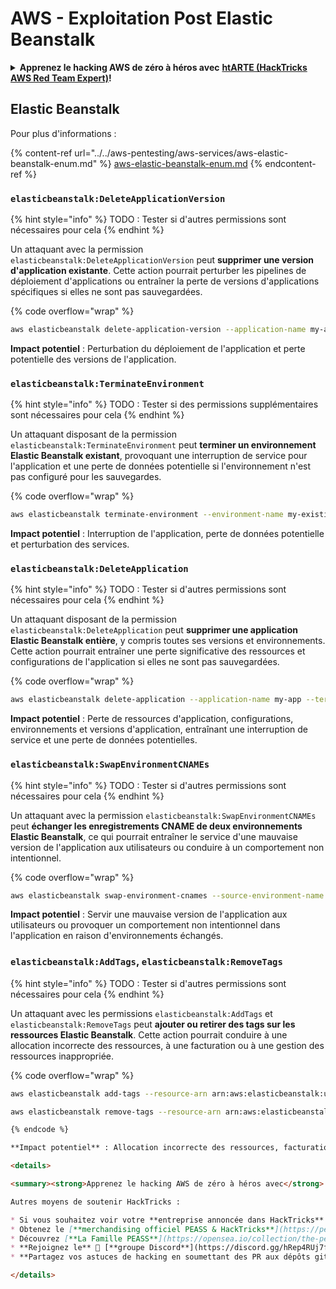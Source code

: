 # AWS - Exploitation Post Elastic Beanstalk

<details>

<summary><strong>Apprenez le hacking AWS de zéro à héros avec</strong> <a href="https://training.hacktricks.xyz/courses/arte"><strong>htARTE (HackTricks AWS Red Team Expert)</strong></a><strong>!</strong></summary>

Autres moyens de soutenir HackTricks :

* Si vous souhaitez voir votre **entreprise annoncée dans HackTricks** ou **télécharger HackTricks en PDF**, consultez les [**PLANS D'ABONNEMENT**](https://github.com/sponsors/carlospolop)!
* Obtenez le [**merchandising officiel PEASS & HackTricks**](https://peass.creator-spring.com)
* Découvrez [**La Famille PEASS**](https://opensea.io/collection/the-peass-family), notre collection d'[**NFTs**](https://opensea.io/collection/the-peass-family) exclusifs
* **Rejoignez le** 💬 [**groupe Discord**](https://discord.gg/hRep4RUj7f) ou le [**groupe Telegram**](https://t.me/peass) ou **suivez** moi sur **Twitter** 🐦 [**@carlospolopm**](https://twitter.com/carlospolopm)**.**
* **Partagez vos astuces de hacking en soumettant des PR aux dépôts github** [**HackTricks**](https://github.com/carlospolop/hacktricks) et [**HackTricks Cloud**](https://github.com/carlospolop/hacktricks-cloud).

</details>

## Elastic Beanstalk

Pour plus d'informations :

{% content-ref url="../../aws-pentesting/aws-services/aws-elastic-beanstalk-enum.md" %}
[aws-elastic-beanstalk-enum.md](../../aws-pentesting/aws-services/aws-elastic-beanstalk-enum.md)
{% endcontent-ref %}

### `elasticbeanstalk:DeleteApplicationVersion`

{% hint style="info" %}
TODO : Tester si d'autres permissions sont nécessaires pour cela
{% endhint %}

Un attaquant avec la permission `elasticbeanstalk:DeleteApplicationVersion` peut **supprimer une version d'application existante**. Cette action pourrait perturber les pipelines de déploiement d'applications ou entraîner la perte de versions d'applications spécifiques si elles ne sont pas sauvegardées.

{% code overflow="wrap" %}
```bash
aws elasticbeanstalk delete-application-version --application-name my-app --version-label my-version
```
**Impact potentiel** : Perturbation du déploiement de l'application et perte potentielle des versions de l'application.

### `elasticbeanstalk:TerminateEnvironment`

{% hint style="info" %}
TODO : Tester si des permissions supplémentaires sont nécessaires pour cela
{% endhint %}

Un attaquant disposant de la permission `elasticbeanstalk:TerminateEnvironment` peut **terminer un environnement Elastic Beanstalk existant**, provoquant une interruption de service pour l'application et une perte de données potentielle si l'environnement n'est pas configuré pour les sauvegardes.

{% code overflow="wrap" %}
```bash
aws elasticbeanstalk terminate-environment --environment-name my-existing-env
```
**Impact potentiel** : Interruption de l'application, perte de données potentielle et perturbation des services.

### `elasticbeanstalk:DeleteApplication`

{% hint style="info" %}
TODO : Tester si d'autres permissions sont nécessaires pour cela
{% endhint %}

Un attaquant disposant de la permission `elasticbeanstalk:DeleteApplication` peut **supprimer une application Elastic Beanstalk entière**, y compris toutes ses versions et environnements. Cette action pourrait entraîner une perte significative des ressources et configurations de l'application si elles ne sont pas sauvegardées.

{% code overflow="wrap" %}
```bash
aws elasticbeanstalk delete-application --application-name my-app --terminate-env-by-force
```
**Impact potentiel** : Perte de ressources d'application, configurations, environnements et versions d'application, entraînant une interruption de service et une perte de données potentielles.

### `elasticbeanstalk:SwapEnvironmentCNAMEs`

{% hint style="info" %}
TODO : Tester si d'autres permissions sont nécessaires pour cela
{% endhint %}

Un attaquant avec la permission `elasticbeanstalk:SwapEnvironmentCNAMEs` peut **échanger les enregistrements CNAME de deux environnements Elastic Beanstalk**, ce qui pourrait entraîner le service d'une mauvaise version de l'application aux utilisateurs ou conduire à un comportement non intentionnel.

{% code overflow="wrap" %}
```bash
aws elasticbeanstalk swap-environment-cnames --source-environment-name my-env-1 --destination-environment-name my-env-2
```
**Impact potentiel** : Servir une mauvaise version de l'application aux utilisateurs ou provoquer un comportement non intentionnel dans l'application en raison d'environnements échangés.

### `elasticbeanstalk:AddTags`, `elasticbeanstalk:RemoveTags`

{% hint style="info" %}
TODO : Tester si d'autres permissions sont nécessaires pour cela
{% endhint %}

Un attaquant avec les permissions `elasticbeanstalk:AddTags` et `elasticbeanstalk:RemoveTags` peut **ajouter ou retirer des tags sur les ressources Elastic Beanstalk**. Cette action pourrait conduire à une allocation incorrecte des ressources, à une facturation ou à une gestion des ressources inappropriée.

{% code overflow="wrap" %}
```bash
aws elasticbeanstalk add-tags --resource-arn arn:aws:elasticbeanstalk:us-west-2:123456789012:environment/my-app/my-env --tags Key=MaliciousTag,Value=1

aws elasticbeanstalk remove-tags --resource-arn arn:aws:elasticbeanstalk:us-west-2:123456789012:environment/my-app/my-env --tag-keys MaliciousTag
```
```markdown
{% endcode %}

**Impact potentiel** : Allocation incorrecte des ressources, facturation ou gestion des ressources en raison de l'ajout ou de la suppression de tags.

<details>

<summary><strong>Apprenez le hacking AWS de zéro à héros avec</strong> <a href="https://training.hacktricks.xyz/courses/arte"><strong>htARTE (HackTricks AWS Red Team Expert)</strong></a><strong>!</strong></summary>

Autres moyens de soutenir HackTricks :

* Si vous souhaitez voir votre **entreprise annoncée dans HackTricks** ou **télécharger HackTricks en PDF**, consultez les [**PLANS D'ABONNEMENT**](https://github.com/sponsors/carlospolop)!
* Obtenez le [**merchandising officiel PEASS & HackTricks**](https://peass.creator-spring.com)
* Découvrez [**La Famille PEASS**](https://opensea.io/collection/the-peass-family), notre collection d'[**NFTs**](https://opensea.io/collection/the-peass-family) exclusifs
* **Rejoignez le** 💬 [**groupe Discord**](https://discord.gg/hRep4RUj7f) ou le [**groupe Telegram**](https://t.me/peass) ou **suivez**-moi sur **Twitter** 🐦 [**@carlospolopm**](https://twitter.com/carlospolopm)**.**
* **Partagez vos astuces de hacking en soumettant des PR aux dépôts github** [**HackTricks**](https://github.com/carlospolop/hacktricks) et [**HackTricks Cloud**](https://github.com/carlospolop/hacktricks-cloud).

</details>
```
